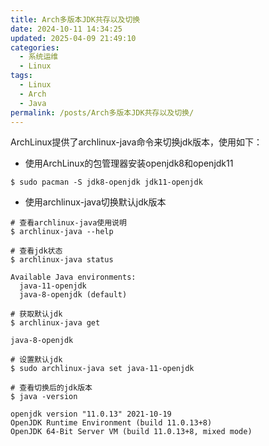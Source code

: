 ```yaml
---
title: Arch多版本JDK共存以及切换
date: 2024-10-11 14:34:25
updated: 2025-04-09 21:49:10
categories:
  - 系统运维
  - Linux
tags:
  - Linux
  - Arch
  - Java
permalink: /posts/Arch多版本JDK共存以及切换/
---
```


ArchLinux提供了archlinux-java命令来切换jdk版本，使用如下：

- 使用ArchLinux的包管理器安装openjdk8和openjdk11

```shell
$ sudo pacman -S jdk8-openjdk jdk11-openjdk
```

- 使用archlinux-java切换默认jdk版本

```shell
# 查看archlinux-java使用说明
$ archlinux-java --help

# 查看jdk状态
$ archlinux-java status

Available Java environments:
  java-11-openjdk
  java-8-openjdk (default)

# 获取默认jdk
$ archlinux-java get

java-8-openjdk

# 设置默认jdk
$ sudo archlinux-java set java-11-openjdk

# 查看切换后的jdk版本
$ java -version

openjdk version "11.0.13" 2021-10-19
OpenJDK Runtime Environment (build 11.0.13+8)
OpenJDK 64-Bit Server VM (build 11.0.13+8, mixed mode)
```
